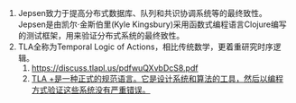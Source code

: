 1. Jepsen致力于提高分布式数据库、队列和共识协调系统等的最终致性。Jepsen是由凯尔·金斯伯里(Kyle Kingsbury)采用函数式编程语言Clojure编写的测试框架，用来验证分布式系统的最终致性。     
2. TLA全称为Temporal Logic of Actions，相比传统数学，更着重研究时序逻辑。   
    1. https://discuss.tlapl.us/pdfwuQXvbDcS8.pdf     
    2. [TLA +是一种正式的规范语言。它是设计系统和算法的工具，然后以编程方式验证这些系统没有严重错误。](https://www.jdon.com/52051)     

